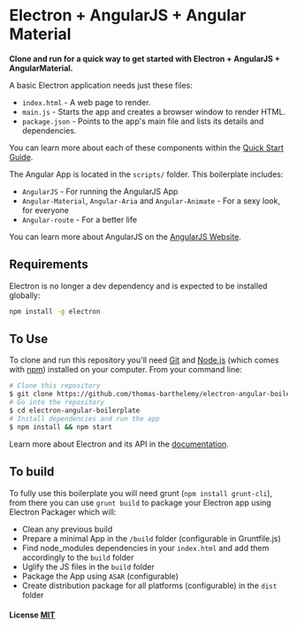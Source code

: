 # Electron + AngularJS + Angular Material

**Clone and run for a quick way to get started with Electron + AngularJS + AngularMaterial.**

A basic Electron application needs just these files:

- `index.html` - A web page to render.
- `main.js` - Starts the app and creates a browser window to render HTML.
- `package.json` - Points to the app's main file and lists its details and dependencies.

You can learn more about each of these components within the [Quick Start Guide](http://electron.atom.io/docs/latest/tutorial/quick-start).

The Angular App is located in the `scripts/` folder.
This boilerplate includes:

- `AngularJS` - For running the AngularJS App
- `Angular-Material`, `Angular-Aria` and `Angular-Animate` - For a sexy look, for everyone
- `Angular-route` - For a better life

You can learn more about AngularJS on the [AngularJS Website](https://angularjs.org/).

## Requirements

Electron is no longer a dev dependency and is expected to be installed globally:

```bash
npm install -g electron
```

## To Use

To clone and run this repository you'll need [Git](https://git-scm.com) and [Node.js](https://nodejs.org/en/download/) (which comes with [npm](http://npmjs.com)) installed on your computer. From your command line:

```bash
# Clone this repository
$ git clone https://github.com/thomas-barthelemy/electron-angular-boilerplate
# Go into the repository
$ cd electron-angular-boilerplate
# Install dependencies and run the app
$ npm install && npm start
```

Learn more about Electron and its API in the [documentation](http://electron.atom.io/docs/latest).

## To build

To fully use this boilerplate you will need grunt (`npm install grunt-cli`),
from there you can use `grunt build` to package your Electron app using Electron Packager
which will:

- Clean any previous build
- Prepare a minimal App in the `/build` folder (configurable in Gruntfile.js)
- Find node_modules dependencies in your `index.html` and add them accordingly to the `build` folder
- Uglify the JS files in the `build` folder
- Package the App using `ASAR` (configurable)
- Create distribution package for all platforms (configurable) in the `dist` folder

#### License [MIT](LICENSE.md)
